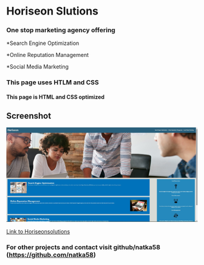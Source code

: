 # Horiseon Slutions
### One stop marketing agency offering

*Search Engine Optimization

*Online Reputation Management

*Social Media Marketing

### This page uses HTLM and CSS 
#### This page is HTML and CSS optimized

## Screenshot
<img src="printimg.jpg">

[Link to Horiseonsolutions](https://github.com/natka58/Horiseonoptimizatio)

### For other projects and contact visit github/natka58 (https://github.com/natka58)
